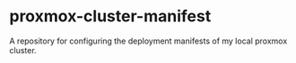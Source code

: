 # proxmox-cluster-manifest
A repository for configuring the deployment manifests of my local proxmox cluster.
